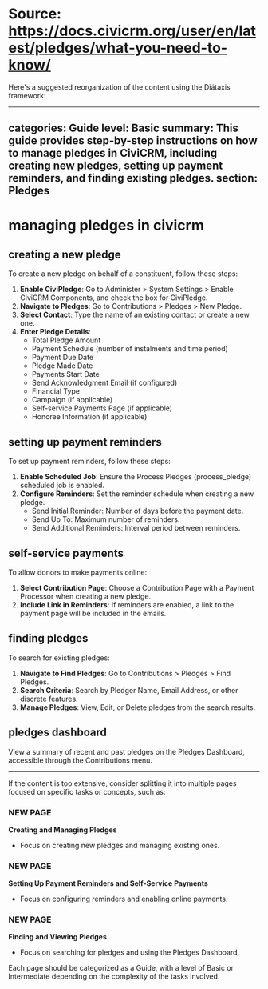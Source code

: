 # Source: https://docs.civicrm.org/user/en/latest/pledges/what-you-need-to-know/

Here's a suggested reorganization of the content using the Diátaxis framework:

---
categories: Guide
level: Basic
summary: This guide provides step-by-step instructions on how to manage pledges in CiviCRM, including creating new pledges, setting up payment reminders, and finding existing pledges.
section: Pledges
---

# managing pledges in civicrm
## creating a new pledge
To create a new pledge on behalf of a constituent, follow these steps:

1. **Enable CiviPledge**: Go to Administer > System Settings > Enable CiviCRM Components, and check the box for CiviPledge.
2. **Navigate to Pledges**: Go to Contributions > Pledges > New Pledge.
3. **Select Contact**: Type the name of an existing contact or create a new one.
4. **Enter Pledge Details**:
   - Total Pledge Amount
   - Payment Schedule (number of instalments and time period)
   - Payment Due Date
   - Pledge Made Date
   - Payments Start Date
   - Send Acknowledgment Email (if configured)
   - Financial Type
   - Campaign (if applicable)
   - Self-service Payments Page (if applicable)
   - Honoree Information (if applicable)

## setting up payment reminders
To set up payment reminders, follow these steps:

1. **Enable Scheduled Job**: Ensure the Process Pledges (process_pledge) scheduled job is enabled.
2. **Configure Reminders**: Set the reminder schedule when creating a new pledge.
   - Send Initial Reminder: Number of days before the payment date.
   - Send Up To: Maximum number of reminders.
   - Send Additional Reminders: Interval period between reminders.

## self-service payments
To allow donors to make payments online:

1. **Select Contribution Page**: Choose a Contribution Page with a Payment Processor when creating a new pledge.
2. **Include Link in Reminders**: If reminders are enabled, a link to the payment page will be included in the emails.

## finding pledges
To search for existing pledges:

1. **Navigate to Find Pledges**: Go to Contributions > Pledges > Find Pledges.
2. **Search Criteria**: Search by Pledger Name, Email Address, or other discrete features.
3. **Manage Pledges**: View, Edit, or Delete pledges from the search results.

## pledges dashboard
View a summary of recent and past pledges on the Pledges Dashboard, accessible through the Contributions menu.

---

If the content is too extensive, consider splitting it into multiple pages focused on specific tasks or concepts, such as:

### NEW PAGE ###
**Creating and Managing Pledges**
- Focus on creating new pledges and managing existing ones.

### NEW PAGE ###
**Setting Up Payment Reminders and Self-Service Payments**
- Focus on configuring reminders and enabling online payments.

### NEW PAGE ###
**Finding and Viewing Pledges**
- Focus on searching for pledges and using the Pledges Dashboard.

Each page should be categorized as a Guide, with a level of Basic or Intermediate depending on the complexity of the tasks involved.
